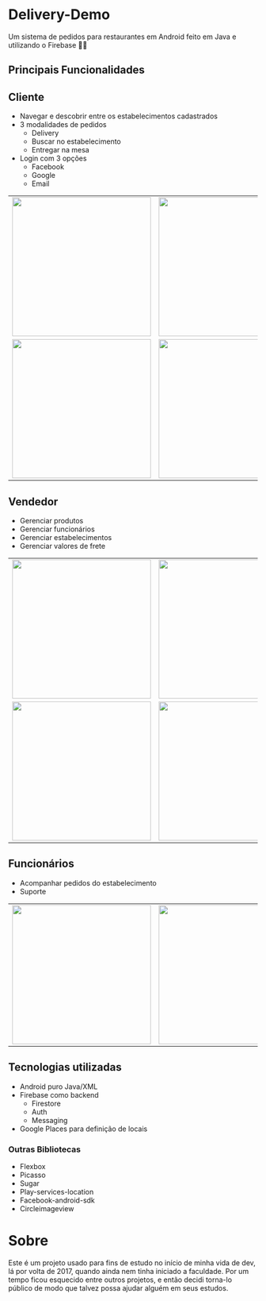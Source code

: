 # Delivery-Demo
Um sistema de pedidos para restaurantes em Android feito em Java e utilizando o Firebase 🚀🚀

## Principais Funcionalidades

## Cliente

- Navegar e descobrir entre os estabelecimentos cadastrados
- 3 modalidades de pedidos
  - Delivery
  - Buscar no estabelecimento
  - Entregar na mesa
- Login com 3 opções
  - Facebook
  - Google
  - Email
 
 
 <table>
  <tr> 
    <td><img src="https://github.com/ReniDelonzek/Delivery-Demo/blob/master/screenshots/tia4126629776353254029.png" width="280px" /></td>
    <td><img src="https://github.com/ReniDelonzek/Delivery-Demo/blob/master/screenshots/tia943688345741279241.png" width="280px" /></td>
    <td><img src="https://github.com/ReniDelonzek/Delivery-Demo/blob/master/screenshots/tia3779581890229945996.png" width="280px" /></td>
    <td><img src="https://github.com/ReniDelonzek/Delivery-Demo/blob/master/screenshots/tia2380444679888390979.png" width="280px" /></td>
  <tr>
   <td><img src="https://github.com/ReniDelonzek/Delivery-Demo/blob/master/screenshots/tia5791609203425261722.png" width="280px" /></td> 
    <td><img src="https://github.com/ReniDelonzek/Delivery-Demo/blob/master/screenshots/tia4559661193703501904.png" width="280px" /></td>
    <td><img src="https://github.com/ReniDelonzek/Delivery-Demo/blob/master/screenshots/tia3914972708711774834.png" width="280px" /></td>
    <td><img src="https://github.com/ReniDelonzek/Delivery-Demo/blob/master/screenshots/tia5392182057767386456.png" width="280px" /></td> 
  </tr>
</table>
 
 
## Vendedor
- Gerenciar produtos
- Gerenciar funcionários
- Gerenciar estabelecimentos
- Gerenciar valores de frete

 <table>
  <tr>
    <td><img src="https://github.com/ReniDelonzek/Delivery-Demo/blob/master/screenshots/tia4126629776353254029.png" width="280px" /></td>
    <td><img src="https://github.com/ReniDelonzek/Delivery-Demo/blob/master/screenshots/tia376781490876821054.jpeg" width="280px" /></td>
    <td><img src="https://github.com/ReniDelonzek/Delivery-Demo/blob/master/screenshots/tia1154372307893135009.png" width="280px" /></td>
    <td><img src="https://github.com/ReniDelonzek/Delivery-Demo/blob/master/screenshots/tia938856430890402555.png" width="280px" /></td>
  </tr>
  <tr>
    <td><img src="https://github.com/ReniDelonzek/Delivery-Demo/blob/master/screenshots/tia1854312945720584747.png" width="280px" /></td>
    <td><img src="https://github.com/ReniDelonzek/Delivery-Demo/blob/master/screenshots/tia6939840863797470027.png" width="280px" /></td>
    <td><img src="https://github.com/ReniDelonzek/Delivery-Demo/blob/master/screenshots/tia938856430890402555.png" width="280px" /></td>
  </tr>
</table>  
  

## Funcionários
- Acompanhar pedidos do estabelecimento
- Suporte


 <table>
  <tr>
    <td><img src="https://github.com/ReniDelonzek/Delivery-Demo/blob/master/screenshots/tia376781490876821012.png" width="280px" /></td>
    <td><img src="https://github.com/ReniDelonzek/Delivery-Demo/blob/master/screenshots/tia7863150511765034516.png" width="280px" /></td>
  </tr>
</table>
  
  
## Tecnologias utilizadas

- Android puro Java/XML 
- Firebase como backend
  - Firestore
  - Auth
  - Messaging
- Google Places para definição de locais

### Outras Bibliotecas

- Flexbox
- Picasso
- Sugar
- Play-services-location
- Facebook-android-sdk
- Circleimageview


# Sobre

Este é um projeto usado para fins de estudo no início de minha vida de dev, lá por volta de 2017, quando ainda nem tinha iniciado a faculdade. Por um tempo ficou esquecido entre outros projetos, e então decidi torna-lo público de modo que talvez possa ajudar alguém em seus estudos.
